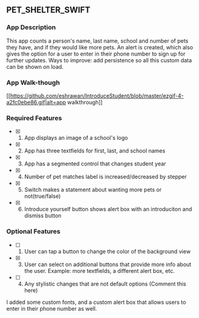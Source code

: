 ## PET_SHELTER_SWIFT

### App Description

This app counts a person's name, last name, school and number of pets they have, and if they would like more pets. An alert is created, which also gives the option for
a user to enter in their phone number to sign up for further updates. Ways to improve: add persistence so all this custom data can be shown on load.

### App Walk-though

[[https://github.com/eshrawan/IntroduceStudent/blob/master/ezgif-4-a2fc0ebe86.gif|alt=app walkthrough]]



### Required Features

- [x] 1. App displays an image of a school's logo
- [x] 2. App has three textfields for first, last, and school names
- [x] 3. App has a segmented control that changes student year
- [x] 4. Number of pet matches label is increased/decreased by stepper
- [x] 5. Switch makes a statement about wanting more pets or not(true/false) 
- [x] 6. Introduce yourself button shows alert box with an introduciton and dismiss button

### Optional Features

- [ ] 1. User can tap a button to change the color of the background view
- [x] 3. User can select on additional buttons that provide more info about the user. Example: more textfields, a different alert box, etc.
- [ ] 4. Any stylistic changes that are not default options (Comment this here)

I added some custom fonts, and a custom alert box that allows users to enter in their phone number as well.
